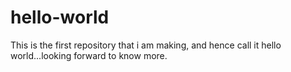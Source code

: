 # hello-world
This is the first repository that i am making, and hence call it hello world...looking forward to know more.
